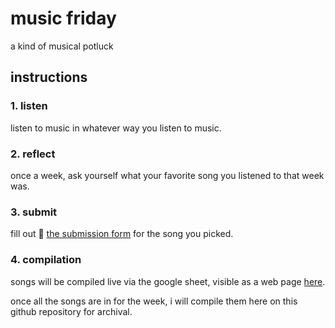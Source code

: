 # music friday
a kind of musical potluck

## instructions
### 1. listen
listen to music in whatever way you listen to music.

### 2. reflect
once a week, ask yourself what your favorite song you listened to that week was.

### 3. submit
fill out 📮 [the submission form](https://forms.gle/G4YkP5v4jdq2H9xm6) for the song you picked.

### 4. compilation
songs will be compiled live via the google sheet, visible as a web page [here](https://docs.google.com/spreadsheets/d/e/2PACX-1vR84KWj4El-jYSsEVyM29o6rZwKxO0VVciNMbfi-dfRLUJMiFT8ntGxsYiNo3kuRWsnhuvBRQJ3BQBS/pubhtml?gid=1811324984&single=true).

once all the songs are in for the week, i will compile them here on this github repository for archival.